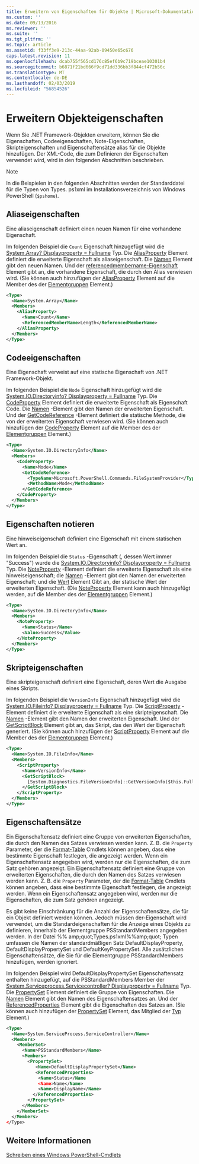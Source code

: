 ```yaml
---
title: Erweitern von Eigenschaften für Objekte | Microsoft-Dokumentation
ms.custom: ''
ms.date: 09/13/2016
ms.reviewer: ''
ms.suite: ''
ms.tgt_pltfrm: ''
ms.topic: article
ms.assetid: f33ff3e9-213c-44aa-92ab-09450e65c676
caps.latest.revision: 11
ms.openlocfilehash: dcab755f565cd176c85ef6b9c719bceae10301b4
ms.sourcegitcommit: b6871f21bd666f9cd71dd336bb3f844cf472b56c
ms.translationtype: MT
ms.contentlocale: de-DE
ms.lasthandoff: 02/03/2019
ms.locfileid: "56854526"
---
```

# <a name="extending-properties-for-objects"></a>Erweitern Objekteigenschaften

Wenn Sie .NET Framework-Objekten erweitern, können Sie die Eigenschaften, Codeeigenschaften, Note-Eigenschaften, Skripteigenschaften und Eigenschaftensätze alias für die Objekte hinzufügen. Der XML-Code, die zum Definieren der Eigenschaften verwendet wird, wird in den folgenden Abschnitten beschrieben.

> [!NOTE]
> In die Beispielen in den folgenden Abschnitten werden der Standarddatei für die Typen von Types. ps1xml im Installationsverzeichnis von Windows PowerShell (`$pshome`).

## <a name="alias-properties"></a>Aliaseigenschaften

Eine aliaseigenschaft definiert einen neuen Namen für eine vorhandene Eigenschaft.

Im folgenden Beispiel die `Count` Eigenschaft hinzugefügt wird die [System.Array? Displayproperty = Fullname](/dotnet/api/System.Array) Typ. Die [AliasProperty](http://msdn.microsoft.com/en-us/b140038c-807a-4bb9-beca-332491cda1b1) Element definiert die erweiterte Eigenschaft als aliaseigenschaft. Die [Namen](http://msdn.microsoft.com/en-us/b58e9d21-c8c9-49a5-909e-9c1cfc64f873) Element gibt den neuen Namen. Und der [referencedmembername-Eigenschaft](http://msdn.microsoft.com/en-us/0c5db6cc-9033-4d48-88a7-76b962882f7a) Element gibt an, die vorhandene Eigenschaft, die durch den Alias verwiesen wird. (Sie können auch hinzufügen der [AliasProperty](http://msdn.microsoft.com/en-us/d6647953-94ad-4b0b-af2e-4dda6952dee1) Element auf die Member des der [Elementgruppen](http://msdn.microsoft.com/en-us/46a50fb5-e150-4c03-8584-e1b53e4d49e3) Element.)

```xml
<Type>
  <Name>System.Array</Name>
  <Members>
    <AliasProperty>
      <Name>Count</Name>
      <ReferencedMemberName>Length</ReferencedMemberName>
    </AliasProperty>
  </Members>
</Type>
```

## <a name="code-properties"></a>Codeeigenschaften

Eine Eigenschaft verweist auf eine statische Eigenschaft von .NET Framework-Objekt.

Im folgenden Beispiel die `Node` Eigenschaft hinzugefügt wird die [System.IO.Directoryinfo? Displayproperty = Fullname](/dotnet/api/System.IO.DirectoryInfo) Typ. Die [CodeProperty](http://msdn.microsoft.com/en-us/59bc4d18-41eb-4c0d-8ad3-bbfa5dc488db) Element definiert die erweiterte Eigenschaft als Eigenschaft Code. Die [Namen](http://msdn.microsoft.com/en-us/b58e9d21-c8c9-49a5-909e-9c1cfc64f873) -Element gibt den Namen der erweiterten Eigenschaft. Und der [GetCodeReference](http://msdn.microsoft.com/en-us/62af34f5-cc22-42c0-9e0c-3bd0f5c1a4a0) -Element definiert die statische Methode, die von der erweiterten Eigenschaft verwiesen wird. (Sie können auch hinzufügen der [CodeProperty](http://msdn.microsoft.com/en-us/59bc4d18-41eb-4c0d-8ad3-bbfa5dc488db) Element auf die Member des der [Elementgruppen](http://msdn.microsoft.com/en-us/46a50fb5-e150-4c03-8584-e1b53e4d49e3) Element.)

```xml
<Type>
  <Name>System.IO.DirectoryInfo</Name>
  <Members>
    <CodeProperty>
      <Name>Mode</Name>
      <GetCodeReference>
        <TypeName>Microsoft.PowerShell.Commands.FileSystemProvider</TypeName>
        <MethodName>Mode</MethodName>
      </GetCodeReference>
    </CodeProperty>
  </Members>
</Type>
```

## <a name="note-properties"></a>Eigenschaften notieren

Eine hinweiseigenschaft definiert eine Eigenschaft mit einem statischen Wert an.

Im folgenden Beispiel die `Status` -Eigenschaft (, dessen Wert immer "Success") wurde die [System.IO.Directoryinfo? Displayproperty = Fullname](/dotnet/api/System.IO.DirectoryInfo) Typ. Die [NoteProperty](http://msdn.microsoft.com/en-us/331e6c50-d703-43f0-89bc-ca9fb97800eb) -Element definiert die erweiterte Eigenschaft als eine hinweiseigenschaft; die [Namen](http://msdn.microsoft.com/en-us/b58e9d21-c8c9-49a5-909e-9c1cfc64f873) -Element gibt den Namen der erweiterten Eigenschaft; und die [Wert](http://msdn.microsoft.com/en-us/f3c77546-b98e-4c4e-bbe0-6dfd06696d1c) Element Gibt an, der statische Wert der erweiterten Eigenschaft. (Die [NoteProperty](http://msdn.microsoft.com/en-us/331e6c50-d703-43f0-89bc-ca9fb97800eb) Element kann auch hinzugefügt werden, auf die Member des der [Elementgruppen](http://msdn.microsoft.com/en-us/46a50fb5-e150-4c03-8584-e1b53e4d49e3) Element.)

```xml
<Type>
  <Name>System.IO.DirectoryInfo</Name>
  <Members>
    <NoteProperty>
      <Name>Status</Name>
      <Value>Success</Value>
    </NoteProperty>
  </Members>
</Type>
```

## <a name="script-properties"></a>Skripteigenschaften

Eine skripteigenschaft definiert eine Eigenschaft, deren Wert die Ausgabe eines Skripts.

Im folgenden Beispiel die `VersionInfo` Eigenschaft hinzugefügt wird die [System.IO.Fileinfo? Displayproperty = Fullname](/dotnet/api/System.IO.FileInfo) Typ. Die [ScriptProperty](http://msdn.microsoft.com/en-us/858a4247-676b-4cc9-9f3e-057109aad350) -Element definiert die erweiterte Eigenschaft als eine skripteigenschaft. Die [Namen](http://msdn.microsoft.com/en-us/b58e9d21-c8c9-49a5-909e-9c1cfc64f873) -Element gibt den Namen der erweiterten Eigenschaft. Und der [GetScriptBlock](http://msdn.microsoft.com/en-us/f3c77546-b98e-4c4e-bbe0-6dfd06696d1c) Element gibt an, das Skript, das den Wert der Eigenschaft generiert. (Sie können auch hinzufügen der [ScriptProperty](http://msdn.microsoft.com/en-us/858a4247-676b-4cc9-9f3e-057109aad350) Element auf die Member des der [Elementgruppen](http://msdn.microsoft.com/en-us/46a50fb5-e150-4c03-8584-e1b53e4d49e3) Element.)

```xml
<Type>
  <Name>System.IO.FileInfo</Name>
  <Members>
    <ScriptProperty>
      <Name>VersionInfo</Name>
      <GetScriptBlock>
        [System.Diagnostics.FileVersionInfo]::GetVersionInfo($this.FullName)
      </GetScriptBlock>
    </ScriptProperty>
  </Members>
</Type>
```

## <a name="property-sets"></a>Eigenschaftensätze

Ein Eigenschaftensatz definiert eine Gruppe von erweiterten Eigenschaften, die durch den Namen des Satzes verwiesen werden kann. Z. B. die `Property` Parameter, der die [Format-Table](/powershell/module/Microsoft.PowerShell.Utility/Format-Table) Cmdlets können angeben, dass eine bestimmte Eigenschaft festlegen, die angezeigt werden. Wenn ein Eigenschaftensatz angegeben wird, werden nur die Eigenschaften, die zum Satz gehören angezeigt.
Ein Eigenschaftensatz definiert eine Gruppe von erweiterten Eigenschaften, die durch den Namen des Satzes verwiesen werden kann. Z. B. die `Property` Parameter, der die [Format-Table](/powershell/module/Microsoft.PowerShell.Utility/Format-Table) Cmdlets können angeben, dass eine bestimmte Eigenschaft festlegen, die angezeigt werden. Wenn ein Eigenschaftensatz angegeben wird, werden nur die Eigenschaften, die zum Satz gehören angezeigt.

Es gibt keine Einschränkung für die Anzahl der Eigenschaftensätze, die für ein Objekt definiert werden können. Jedoch müssen der-Eigenschaft wird verwendet, um die Standardeigenschaften für die Anzeige eines Objekts zu definieren, innerhalb der Elementgruppe PSStandardMembers angegeben werden. In der Datei %% amp;quot;Types.ps1xml%%amp;quot; Typen umfassen die Namen der standardmäßigen Satz DefaultDisplayProperty, DefaultDisplayPropertySet und DefaultKeyPropertySet. Alle zusätzlichen Eigenschaftensätze, die Sie für die Elementgruppe PSStandardMembers hinzufügen, werden ignoriert.

Im folgenden Beispiel wird DefaultDisplayPropertySet Eigenschaftensatz enthalten hinzugefügt, auf die PSStandardMembers Member der [System.Serviceprocess.Servicecontroller? Displayproperty = Fullname](/dotnet/api/System.ServiceProcess.ServiceController) Typ. Die [PropertySet](http://msdn.microsoft.com/en-us/14cdc234-796e-4857-9b51-bdbaa1412188) Element definiert die Gruppe von Eigenschaften. Die [Namen](http://msdn.microsoft.com/en-us/b58e9d21-c8c9-49a5-909e-9c1cfc64f873) Element gibt den Namen des Eigenschaftensatzes an. Und der [ReferencedProperties](http://msdn.microsoft.com/en-us/5e620423-8679-4fbf-b6db-9f79288e4786) Element gibt die Eigenschaften des Satzes an. (Sie können auch hinzufügen der [PropertySet](http://msdn.microsoft.com/en-us/14cdc234-796e-4857-9b51-bdbaa1412188) Element, das Mitglied der [Typ](http://msdn.microsoft.com/en-us/e5dbd353-d6b2-40a1-92b6-6f1fea744ebe) Element.)

```xml
<Type>
  <Name>System.ServiceProcess.ServiceController</Name>
  <Members>
    <MemberSet>
      <Name>PSStandardMembers</Name>
      <Members>
        <PropertySet>
           <Name>DefaultDisplayPropertySet</Name>
           <ReferencedProperties>
            <Name>Status</Name
            <Name>Name</Name>
            <Name>DisplayName</Name>
          </ReferencedProperties>
        </PropertySet>
      </Members>
    </MemberSet>
  </Members>
</Type>
```

## <a name="see-also"></a>Weitere Informationen

[Schreiben eines Windows PowerShell-Cmdlets](./writing-a-windows-powershell-cmdlet.md)
